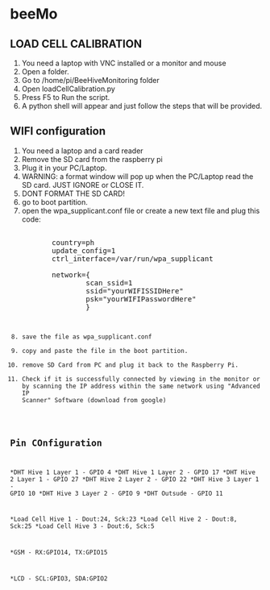  # beeMo

## LOAD CELL CALIBRATION

1) You need a laptop with VNC installed or a monitor and mouse
3) Open a folder.
4) Go to /home/pi/BeeHiveMonitoring folder
5) Open loadCellCalibration.py
6) Press F5 to Run the script.
7) A python shell will appear and just follow the steps that will be provided. 

## WIFI configuration

1) You need a laptop and a card reader
2) Remove the SD card from the raspberry pi
4) Plug it in your PC/Laptop.
5) WARNING: a format window will pop up when the PC/Laptop read the SD card. JUST IGNORE or CLOSE IT. 
6) DONT FORMAT THE SD CARD!
7) go to boot partition.
8) open the wpa_supplicant.conf file or create a new text file and plug this code:
    <pre> 
          country=ph
          update_config=1
          ctrl_interface=/var/run/wpa_supplicant

          network={
                  scan_ssid=1
                  ssid="yourWIFISSIDHere"
                  psk="yourWIFIPasswordHere"
                  }
    <code>
  9) save the file as wpa_supplicant.conf
  10) copy and paste the file in the boot partition.
  11) remove SD Card from PC and plug it back to the Raspberry Pi.
  12) Check if it is successfully connected by viewing in the monitor or by scanning the IP address within the same network using "Advanced IP Scanner" Software (download from google)


## Pin COnfiguration

*DHT Hive 1 Layer 1  -  GPIO 4
*DHT Hive 1 Layer 2  -  GPIO 17
*DHT Hive 2 Layer 1  -  GPIO 27
*DHT Hive 2 Layer 2  -  GPIO 22
*DHT Hive 3 Layer 1  -  GPIO 10
*DHT Hive 3 Layer 2  -  GPIO 9
*DHT Outsude   -  GPIO 11

*Load Cell Hive 1 - Dout:24, Sck:23
*Load Cell Hive 2 - Dout:8, Sck:25
*Load Cell Hive 3 - Dout:6, Sck:5

*GSM - RX:GPIO14, TX:GPIO15

*LCD - SCL:GPIO3, SDA:GPIO2

